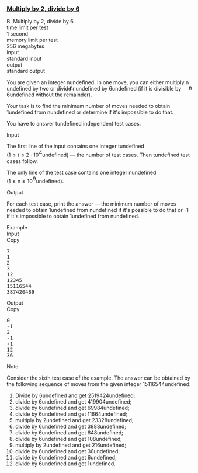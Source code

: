 <h3><a href="https://codeforces.com/contest/1374/problem/B" target="_blank" rel="noopener noreferrer">Multiply by 2, divide by 6</a></h3>
<div class="header"><div class="title">B. Multiply by 2, divide by 6</div><div class="time-limit"><div class="property-title">time limit per test</div>1 second</div><div class="memory-limit"><div class="property-title">memory limit per test</div>256 megabytes</div><div class="input-file input-standard"><div class="property-title">input</div>standard input</div><div class="output-file output-standard"><div class="property-title">output</div>standard output</div></div><div><p>You are given an integer <span class="MathJax_Preview" style="color: inherit;"><span class="MJXp-math" id="MJXp-Span-1"><span class="MJXp-mi MJXp-italic" id="MJXp-Span-2">n</span></span></span><span class="MathJax MathJax_Processed" id="MathJax-Element-1-Frame" tabindex="0" style=""><nobr><span class="math" id="MathJax-Span-1"><span style="display: inline-block; position: relative; width: 0em; height: 0px; font-size: 122%;"><span style="position: absolute;"><span class="mrow" id="MathJax-Span-2"><span class="mi" id="MathJax-Span-3" style="font-family: MathJax_Math-italic;">n</span></span></span></span></span></nobr></span>undefined. In one move, you can either multiply <span class="MathJax_Preview" style="color: inherit;"><span class="MJXp-math" id="MJXp-Span-3"><span class="MJXp-mi MJXp-italic" id="MJXp-Span-4">n</span></span></span><span class="MathJax MathJax_Processed" id="MathJax-Element-2-Frame" tabindex="0" style=""><nobr><span class="math" id="MathJax-Span-4"><span style="display: inline-block; position: relative; width: 0em; height: 0px; font-size: 122%;"><span style="position: absolute;"><span class="mrow" id="MathJax-Span-5"><span class="mi" id="MathJax-Span-6" style="font-family: MathJax_Math-italic;">n</span></span></span></span></span></nobr></span>undefined by two or divide <span class="MathJax_Preview" style="color: inherit;"><span class="MJXp-math" id="MJXp-Span-5"><span class="MJXp-mi MJXp-italic" id="MJXp-Span-6">n</span></span></span><span class="MathJax MathJax_Processing" id="MathJax-Element-3-Frame" tabindex="0"></span>undefined by <span class="MathJax_Preview" style="color: inherit;"><span class="MJXp-math" id="MJXp-Span-7"><span class="MJXp-mn" id="MJXp-Span-8">6</span></span></span><span class="MathJax MathJax_Processing" id="MathJax-Element-4-Frame" tabindex="0"></span>undefined (if it is divisible by <span class="MathJax_Preview" style="color: inherit;"><span class="MJXp-math" id="MJXp-Span-9"><span class="MJXp-mn" id="MJXp-Span-10">6</span></span></span><span class="MathJax MathJax_Processing" id="MathJax-Element-5-Frame" tabindex="0"></span>undefined without the remainder).</p><p>Your task is to find the minimum number of moves needed to obtain <span class="MathJax_Preview" style="color: inherit;"><span class="MJXp-math" id="MJXp-Span-11"><span class="MJXp-mn" id="MJXp-Span-12">1</span></span></span><span class="MathJax MathJax_Processing" id="MathJax-Element-6-Frame" tabindex="0"></span>undefined from <span class="MathJax_Preview" style="color: inherit;"><span class="MJXp-math" id="MJXp-Span-13"><span class="MJXp-mi MJXp-italic" id="MJXp-Span-14">n</span></span></span><span class="MathJax MathJax_Processing" id="MathJax-Element-7-Frame" tabindex="0"></span>undefined or determine if it's impossible to do that.</p><p>You have to answer <span class="MathJax_Preview" style="color: inherit;"><span class="MJXp-math" id="MJXp-Span-15"><span class="MJXp-mi MJXp-italic" id="MJXp-Span-16">t</span></span></span><span class="MathJax MathJax_Processing" id="MathJax-Element-8-Frame" tabindex="0"></span>undefined independent test cases.</p></div><div class="input-specification"><div class="section-title">Input</div><p>The first line of the input contains one integer <span class="MathJax_Preview" style="color: inherit;"><span class="MJXp-math" id="MJXp-Span-17"><span class="MJXp-mi MJXp-italic" id="MJXp-Span-18">t</span></span></span><span class="MathJax MathJax_Processing" id="MathJax-Element-9-Frame" tabindex="0"></span>undefined (<span class="MathJax_Preview" style="color: inherit;"><span class="MJXp-math" id="MJXp-Span-19"><span class="MJXp-mn" id="MJXp-Span-20">1</span><span class="MJXp-mo" id="MJXp-Span-21" style="margin-left: 0.333em; margin-right: 0.333em;">≤</span><span class="MJXp-mi MJXp-italic" id="MJXp-Span-22">t</span><span class="MJXp-mo" id="MJXp-Span-23" style="margin-left: 0.333em; margin-right: 0.333em;">≤</span><span class="MJXp-mn" id="MJXp-Span-24">2</span><span class="MJXp-mo" id="MJXp-Span-25" style="margin-left: 0.267em; margin-right: 0.267em;">⋅</span><span class="MJXp-msubsup" id="MJXp-Span-26"><span class="MJXp-mn" id="MJXp-Span-27" style="margin-right: 0.05em;">10</span><span class="MJXp-mn MJXp-script" id="MJXp-Span-28" style="vertical-align: 0.5em;">4</span></span></span></span><span class="MathJax MathJax_Processing" id="MathJax-Element-10-Frame" tabindex="0"></span>undefined) — the number of test cases. Then <span class="MathJax_Preview" style="color: inherit;"><span class="MJXp-math" id="MJXp-Span-29"><span class="MJXp-mi MJXp-italic" id="MJXp-Span-30">t</span></span></span><span class="MathJax MathJax_Processing" id="MathJax-Element-11-Frame" tabindex="0"></span>undefined test cases follow. </p><p>The only line of the test case contains one integer <span class="MathJax_Preview" style="color: inherit;"><span class="MJXp-math" id="MJXp-Span-31"><span class="MJXp-mi MJXp-italic" id="MJXp-Span-32">n</span></span></span><span class="MathJax MathJax_Processing" id="MathJax-Element-12-Frame" tabindex="0"></span>undefined (<span class="MathJax_Preview" style="color: inherit;"><span class="MJXp-math" id="MJXp-Span-33"><span class="MJXp-mn" id="MJXp-Span-34">1</span><span class="MJXp-mo" id="MJXp-Span-35" style="margin-left: 0.333em; margin-right: 0.333em;">≤</span><span class="MJXp-mi MJXp-italic" id="MJXp-Span-36">n</span><span class="MJXp-mo" id="MJXp-Span-37" style="margin-left: 0.333em; margin-right: 0.333em;">≤</span><span class="MJXp-msubsup" id="MJXp-Span-38"><span class="MJXp-mn" id="MJXp-Span-39" style="margin-right: 0.05em;">10</span><span class="MJXp-mn MJXp-script" id="MJXp-Span-40" style="vertical-align: 0.5em;">9</span></span></span></span><span class="MathJax MathJax_Processing" id="MathJax-Element-13-Frame" tabindex="0"></span>undefined).</p></div><div class="output-specification"><div class="section-title">Output</div><p>For each test case, print the answer — the minimum number of moves needed to obtain <span class="MathJax_Preview" style="color: inherit;"><span class="MJXp-math" id="MJXp-Span-41"><span class="MJXp-mn" id="MJXp-Span-42">1</span></span></span><span class="MathJax MathJax_Processing" id="MathJax-Element-14-Frame" tabindex="0"></span>undefined from <span class="MathJax_Preview" style="color: inherit;"><span class="MJXp-math" id="MJXp-Span-43"><span class="MJXp-mi MJXp-italic" id="MJXp-Span-44">n</span></span></span><span class="MathJax MathJax_Processing" id="MathJax-Element-15-Frame" tabindex="0"></span>undefined if it's possible to do that or <span class="tex-font-style-tt">-1</span> if it's impossible to obtain <span class="MathJax_Preview" style="color: inherit;"><span class="MJXp-math" id="MJXp-Span-45"><span class="MJXp-mn" id="MJXp-Span-46">1</span></span></span><span class="MathJax MathJax_Processing" id="MathJax-Element-16-Frame" tabindex="0"></span>undefined from <span class="MathJax_Preview" style="color: inherit;"><span class="MJXp-math" id="MJXp-Span-47"><span class="MJXp-mi MJXp-italic" id="MJXp-Span-48">n</span></span></span><span class="MathJax MathJax_Processing" id="MathJax-Element-17-Frame" tabindex="0"></span>undefined.</p></div><div class="sample-tests"><div class="section-title">Example</div><div class="sample-test"><div class="input"><div class="title">Input<div title="Copy" data-clipboard-target="#id0011907534220165994" id="id004443496756174523" class="input-output-copier">Copy</div></div><pre id="id0011907534220165994">7
1
2
3
12
12345
15116544
387420489
</pre></div><div class="output"><div class="title">Output<div title="Copy" data-clipboard-target="#id006746419384403205" id="id004234181274968878" class="input-output-copier">Copy</div></div><pre id="id006746419384403205">0
-1
2
-1
-1
12
36
</pre></div></div></div><div class="note"><div class="section-title">Note</div><p>Consider the sixth test case of the example. The answer can be obtained by the following sequence of moves from the given integer <span class="MathJax_Preview" style="color: inherit;"><span class="MJXp-math" id="MJXp-Span-49"><span class="MJXp-mn" id="MJXp-Span-50">15116544</span></span></span><span class="MathJax MathJax_Processing" id="MathJax-Element-18-Frame" tabindex="0"></span>undefined:</p><ol> <li> Divide by <span class="MathJax_Preview" style="color: inherit;"><span class="MJXp-math" id="MJXp-Span-51"><span class="MJXp-mn" id="MJXp-Span-52">6</span></span></span><span class="MathJax MathJax_Processing" id="MathJax-Element-19-Frame" tabindex="0"></span>undefined and get <span class="MathJax_Preview" style="color: inherit;"><span class="MJXp-math" id="MJXp-Span-53"><span class="MJXp-mn" id="MJXp-Span-54">2519424</span></span></span><span class="MathJax MathJax_Processing" id="MathJax-Element-20-Frame" tabindex="0"></span>undefined; </li><li> divide by <span class="MathJax_Preview" style="color: inherit;"><span class="MJXp-math" id="MJXp-Span-55"><span class="MJXp-mn" id="MJXp-Span-56">6</span></span></span><span class="MathJax MathJax_Processing" id="MathJax-Element-21-Frame" tabindex="0"></span>undefined and get <span class="MathJax_Preview" style="color: inherit;"><span class="MJXp-math" id="MJXp-Span-57"><span class="MJXp-mn" id="MJXp-Span-58">419904</span></span></span><span class="MathJax MathJax_Processing" id="MathJax-Element-22-Frame" tabindex="0"></span>undefined; </li><li> divide by <span class="MathJax_Preview" style="color: inherit;"><span class="MJXp-math" id="MJXp-Span-59"><span class="MJXp-mn" id="MJXp-Span-60">6</span></span></span><span class="MathJax MathJax_Processing" id="MathJax-Element-23-Frame" tabindex="0"></span>undefined and get <span class="MathJax_Preview" style="color: inherit;"><span class="MJXp-math" id="MJXp-Span-61"><span class="MJXp-mn" id="MJXp-Span-62">69984</span></span></span><span class="MathJax MathJax_Processing" id="MathJax-Element-24-Frame" tabindex="0"></span>undefined; </li><li> divide by <span class="MathJax_Preview" style="color: inherit;"><span class="MJXp-math" id="MJXp-Span-63"><span class="MJXp-mn" id="MJXp-Span-64">6</span></span></span><span class="MathJax MathJax_Processing" id="MathJax-Element-25-Frame" tabindex="0"></span>undefined and get <span class="MathJax_Preview" style="color: inherit;"><span class="MJXp-math" id="MJXp-Span-65"><span class="MJXp-mn" id="MJXp-Span-66">11664</span></span></span><span class="MathJax MathJax_Processing" id="MathJax-Element-26-Frame" tabindex="0"></span>undefined; </li><li> multiply by <span class="MathJax_Preview" style="color: inherit;"><span class="MJXp-math" id="MJXp-Span-67"><span class="MJXp-mn" id="MJXp-Span-68">2</span></span></span><span class="MathJax MathJax_Processing" id="MathJax-Element-27-Frame" tabindex="0"></span>undefined and get <span class="MathJax_Preview" style="color: inherit;"><span class="MJXp-math" id="MJXp-Span-69"><span class="MJXp-mn" id="MJXp-Span-70">23328</span></span></span><span class="MathJax MathJax_Processing" id="MathJax-Element-28-Frame" tabindex="0"></span>undefined; </li><li> divide by <span class="MathJax_Preview" style="color: inherit;"><span class="MJXp-math" id="MJXp-Span-71"><span class="MJXp-mn" id="MJXp-Span-72">6</span></span></span><span class="MathJax MathJax_Processing" id="MathJax-Element-29-Frame" tabindex="0"></span>undefined and get <span class="MathJax_Preview" style="color: inherit;"><span class="MJXp-math" id="MJXp-Span-73"><span class="MJXp-mn" id="MJXp-Span-74">3888</span></span></span><span class="MathJax MathJax_Processing" id="MathJax-Element-30-Frame" tabindex="0"></span>undefined; </li><li> divide by <span class="MathJax_Preview" style="color: inherit;"><span class="MJXp-math" id="MJXp-Span-75"><span class="MJXp-mn" id="MJXp-Span-76">6</span></span></span><span class="MathJax MathJax_Processing" id="MathJax-Element-31-Frame" tabindex="0"></span>undefined and get <span class="MathJax_Preview" style="color: inherit;"><span class="MJXp-math" id="MJXp-Span-77"><span class="MJXp-mn" id="MJXp-Span-78">648</span></span></span><span class="MathJax MathJax_Processing" id="MathJax-Element-32-Frame" tabindex="0"></span>undefined; </li><li> divide by <span class="MathJax_Preview" style="color: inherit;"><span class="MJXp-math" id="MJXp-Span-79"><span class="MJXp-mn" id="MJXp-Span-80">6</span></span></span><span class="MathJax MathJax_Processing" id="MathJax-Element-33-Frame" tabindex="0"></span>undefined and get <span class="MathJax_Preview" style="color: inherit;"><span class="MJXp-math" id="MJXp-Span-81"><span class="MJXp-mn" id="MJXp-Span-82">108</span></span></span><span class="MathJax MathJax_Processing" id="MathJax-Element-34-Frame" tabindex="0"></span>undefined; </li><li> multiply by <span class="MathJax_Preview" style="color: inherit;"><span class="MJXp-math" id="MJXp-Span-83"><span class="MJXp-mn" id="MJXp-Span-84">2</span></span></span><span class="MathJax MathJax_Processing" id="MathJax-Element-35-Frame" tabindex="0"></span>undefined and get <span class="MathJax_Preview" style="color: inherit;"><span class="MJXp-math" id="MJXp-Span-85"><span class="MJXp-mn" id="MJXp-Span-86">216</span></span></span><span class="MathJax MathJax_Processing" id="MathJax-Element-36-Frame" tabindex="0"></span>undefined; </li><li> divide by <span class="MathJax_Preview" style="color: inherit;"><span class="MJXp-math" id="MJXp-Span-87"><span class="MJXp-mn" id="MJXp-Span-88">6</span></span></span><span class="MathJax MathJax_Processing" id="MathJax-Element-37-Frame" tabindex="0"></span>undefined and get <span class="MathJax_Preview" style="color: inherit;"><span class="MJXp-math" id="MJXp-Span-89"><span class="MJXp-mn" id="MJXp-Span-90">36</span></span></span><span class="MathJax MathJax_Processing" id="MathJax-Element-38-Frame" tabindex="0"></span>undefined; </li><li> divide by <span class="MathJax_Preview" style="color: inherit;"><span class="MJXp-math" id="MJXp-Span-91"><span class="MJXp-mn" id="MJXp-Span-92">6</span></span></span><span class="MathJax MathJax_Processing" id="MathJax-Element-39-Frame" tabindex="0"></span>undefined and get <span class="MathJax_Preview" style="color: inherit;"><span class="MJXp-math" id="MJXp-Span-93"><span class="MJXp-mn" id="MJXp-Span-94">6</span></span></span><span class="MathJax MathJax_Processing" id="MathJax-Element-40-Frame" tabindex="0"></span>undefined; </li><li> divide by <span class="MathJax_Preview" style="color: inherit;"><span class="MJXp-math" id="MJXp-Span-95"><span class="MJXp-mn" id="MJXp-Span-96">6</span></span></span><span class="MathJax MathJax_Processing" id="MathJax-Element-41-Frame" tabindex="0"></span>undefined and get <span class="MathJax_Preview" style="color: inherit;"><span class="MJXp-math" id="MJXp-Span-97"><span class="MJXp-mn" id="MJXp-Span-98">1</span></span></span><span class="MathJax MathJax_Processing" id="MathJax-Element-42-Frame" tabindex="0"></span>undefined. </li></ol></div>